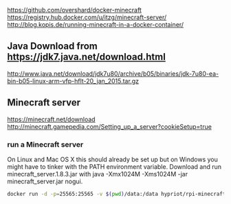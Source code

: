 
https://github.com/overshard/docker-minecraft
https://registry.hub.docker.com/u/itzg/minecraft-server/
http://blog.kopis.de/running-minecraft-in-a-docker-container/


## Java Download from https://jdk7.java.net/download.html
http://www.java.net/download/jdk7u80/archive/b05/binaries/jdk-7u80-ea-bin-b05-linux-arm-vfp-hflt-20_jan_2015.tar.gz

## Minecraft server
https://minecraft.net/download
http://minecraft.gamepedia.com/Setting_up_a_server?cookieSetup=true

### run a Minecraft server
On Linux and Mac OS X this should already be set up but on Windows you might have to tinker with the PATH environment variable. Download and run minecraft_server.1.8.3.jar with java -Xmx1024M -Xms1024M -jar minecraft_server.jar nogui.

```bash
docker run -d -p=25565:25565 -v $(pwd)/data:/data hypriot/rpi-minecraft
```

